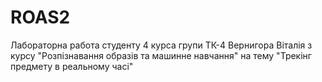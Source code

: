 # ROAS2
Лабораторна работа студенту 4 курса групи ТК-4 Вернигора Віталія з курсу "Розпізнавання образів та машинне навчання" на тему "Трекінг предмету в реальному часі"
